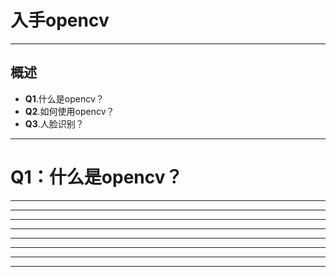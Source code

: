 # 入手opencv


----

## 概述

- **Q1**.什么是opencv？
- **Q2**.如何使用opencv？
- **Q3**.人脸识别？

---

# Q1：什么是opencv？

----


----

----



----

----

----

----

----
